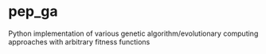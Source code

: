 # pep_ga
Python implementation of various genetic algorithm/evolutionary computing approaches with arbitrary fitness functions
